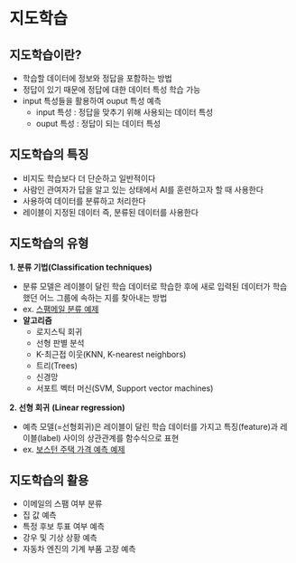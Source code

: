 # 지도학습

## 지도학습이란?

- 학습할 데이터에 정보와 정답을 포함하는 방법
- 정답이 있기 때문에 정답에 대한 데이터 특성 학습 가능
- input 특성들을 활용하여 ouput 특성 예측
    - input 특성 : 정답을 맞추기 위해 사용되는 데이터 특성
    - ouput 특성 : 정답이 되는 데이터 특성
    

## 지도학습의 특징

- 비지도 학습보다 더 단순하고 일반적이다
- 사람인 관여자가 답을 알고 있는 상태에서 AI를 훈련하고자 할 때 사용한다
- 사용하여 데이터를 분류하고 처리한다
- 레이블이 지정된 데이터 즉, 분류된 데이터를 사용한다

## 지도학습의 유형

**1. 분류 기법(Classification techniques)**

- 분류 모델은 레이블이 달린 학습 데이터로 학습한 후에 새로 입력된 데이터가 학습했던 어느 그룹에 속하는 지를 찾아내는 방법
- ex. [스팸메일 분류 예제](https://wikidocs.net/22894)
- **알고리즘**
    - 로지스틱 회귀
    - 선형 판별 분석
    - K-최근접 이웃(KNN, K-nearest neighbors)
    - 트리(Trees)
    - 신경망
    - 서포트 벡터 머신(SVM, Support vector machines)

**2. 선형 회귀** **(Linear regression)**

- 예측 모델(=선형회귀)은 레이블이 달린 학습 데이터를 가지고 특징(feature)과 레이블(label) 사이의 상관관계를 함수식으로 표현
- ex. [보스턴 주택 가격 예측 예제](https://tensorflow.blog/%EC%BC%80%EB%9D%BC%EC%8A%A4-%EB%94%A5%EB%9F%AC%EB%8B%9D/3-6-%EC%A3%BC%ED%83%9D-%EA%B0%80%EA%B2%A9-%EC%98%88%EC%B8%A1-%ED%9A%8C%EA%B7%80-%EB%AC%B8%EC%A0%9C/)

## 지도학습의 활용

- 이메일의 스팸 여부 분류
- 집 값 예측
- 특정 후보 투표 여부 예측
- 강우 및 기상 상황 예측
- 자동차 엔진의 기계 부품 고장 예측
